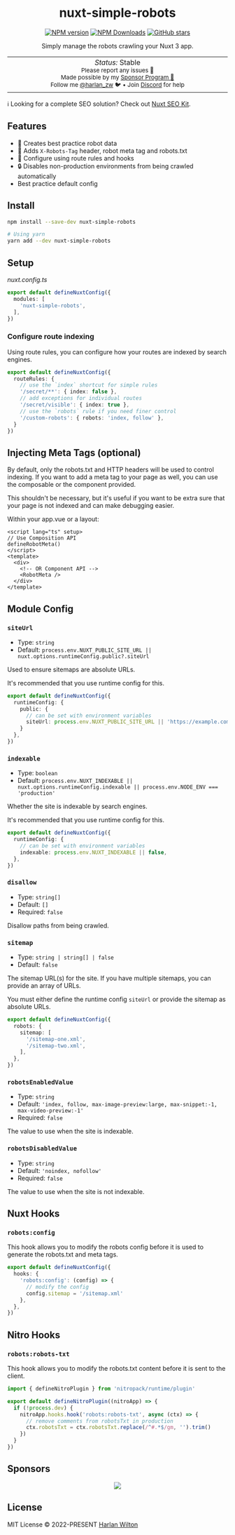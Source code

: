<h1 align='center'>nuxt-simple-robots</h1>

<p align="center">
<a href='https://github.com/harlan-zw/nuxt-simple-robots/actions/workflows/test.yml'>
</a>
<a href="https://www.npmjs.com/package/nuxt-simple-robots" target="__blank"><img src="https://img.shields.io/npm/v/nuxt-simple-robots?style=flat&colorA=002438&colorB=28CF8D" alt="NPM version"></a>
<a href="https://www.npmjs.com/package/nuxt-simple-robots" target="__blank"><img alt="NPM Downloads" src="https://img.shields.io/npm/dm/nuxt-simple-robots?flat&colorA=002438&colorB=28CF8D"></a>
<a href="https://github.com/harlan-zw/nuxt-simple-robots" target="__blank"><img alt="GitHub stars" src="https://img.shields.io/github/stars/harlan-zw/nuxt-simple-robots?flat&colorA=002438&colorB=28CF8D"></a>
</p>


<p align="center">
Simply manage the robots crawling your Nuxt 3 app.
</p>

<p align="center">
<table>
<tbody>
<td align="center">
<img width="800" height="0" /><br>
<i>Status:</i> Stable</b> <br>
<sup> Please report any issues 🐛</sup><br>
<sub>Made possible by my <a href="https://github.com/sponsors/harlan-zw">Sponsor Program 💖</a><br> Follow me <a href="https://twitter.com/harlan_zw">@harlan_zw</a> 🐦 • Join <a href="https://discord.gg/275MBUBvgP">Discord</a> for help</sub><br>
<img width="800" height="0" />
</td>
</tbody>
</table>
</p>

ℹ️ Looking for a complete SEO solution? Check out [Nuxt SEO Kit](https://github.com/harlan-zw/nuxt-seo-kit).

## Features

- 🤖 Creates best practice robot data
- 🗿 Adds `X-Robots-Tag` header, robot meta tag and robots.txt
- 🔄 Configure using route rules and hooks
- 🔒 Disables non-production environments from being crawled automatically
- Best practice default config

## Install

```bash
npm install --save-dev nuxt-simple-robots

# Using yarn
yarn add --dev nuxt-simple-robots
```

## Setup

_nuxt.config.ts_

```ts
export default defineNuxtConfig({
  modules: [
    'nuxt-simple-robots',
  ],
})
```

### Configure route indexing

Using route rules, you can configure how your routes are indexed by search engines.

```ts
export default defineNuxtConfig({
  routeRules: {
    // use the `index` shortcut for simple rules
    '/secret/**': { index: false },
    // add exceptions for individual routes
    '/secret/visible': { index: true },
    // use the `robots` rule if you need finer control
    '/custom-robots': { robots: 'index, follow' },
  }
})
```

## Injecting Meta Tags (optional)

By default, only the robots.txt and HTTP headers will be used to control indexing. If you want to add a meta tag to your page as well,
you can use the composable or the component provided.

This shouldn't be necessary, but it's useful if you want to be extra sure that your page is not indexed and can make debugging easier.

Within your app.vue or a layout:

```vue
<script lang="ts" setup>
// Use Composition API
defineRobotMeta()
</script>
<template>
  <div>
    <!-- OR Component API -->
    <RobotMeta />
  </div>
</template>
```

## Module Config

### `siteUrl`

- Type: `string`
- Default: `process.env.NUXT_PUBLIC_SITE_URL || nuxt.options.runtimeConfig.public?.siteUrl`

Used to ensure sitemaps are absolute URLs.

It's recommended that you use runtime config for this.

```ts
export default defineNuxtConfig({
  runtimeConfig: {
    public: {
      // can be set with environment variables
      siteUrl: process.env.NUXT_PUBLIC_SITE_URL || 'https://example.com',
    }
  },
})
```

### `indexable`

- Type: `boolean`
- Default: `process.env.NUXT_INDEXABLE || nuxt.options.runtimeConfig.indexable || process.env.NODE_ENV === 'production'`

Whether the site is indexable by search engines.

It's recommended that you use runtime config for this.

```ts
export default defineNuxtConfig({
  runtimeConfig: {
    // can be set with environment variables
    indexable: process.env.NUXT_INDEXABLE || false,
  },
})
```

### `disallow`

- Type: `string[]`
- Default: `[]`
- Required: `false`

Disallow paths from being crawled.

### `sitemap`

- Type: `string | string[] | false`
- Default: `false`

The sitemap URL(s) for the site. If you have multiple sitemaps, you can provide an array of URLs. 

You must either define the runtime config `siteUrl` or provide the sitemap as absolute URLs.

```ts
export default defineNuxtConfig({
  robots: {
    sitemap: [
      '/sitemap-one.xml',
      '/sitemap-two.xml',
    ],
  },
})
```

### `robotsEnabledValue`

- Type: `string`
- Default: `'index, follow, max-image-preview:large, max-snippet:-1, max-video-preview:-1'`
- Required: `false`

The value to use when the site is indexable.

### `robotsDisabledValue`

- Type: `string`
- Default: `'noindex, nofollow'`
- Required: `false`

The value to use when the site is not indexable.

## Nuxt Hooks

### `robots:config`

This hook allows you to modify the robots config before it is used to generate the robots.txt and meta tags.

```ts
export default defineNuxtConfig({
  hooks: {
    'robots:config': (config) => {
      // modify the config
      config.sitemap = '/sitemap.xml'
    },
  },
})
```

## Nitro Hooks

### `robots:robots-txt`

This hook allows you to modify the robots.txt content before it is sent to the client.

```ts
import { defineNitroPlugin } from 'nitropack/runtime/plugin'

export default defineNitroPlugin((nitroApp) => {
  if (!process.dev) {
    nitroApp.hooks.hook('robots:robots-txt', async (ctx) => {
      // remove comments from robotsTxt in production
      ctx.robotsTxt = ctx.robotsTxt.replace(/^#.*$/gm, '').trim()
    })
  }
})
```

## Sponsors

<p align="center">
  <a href="https://raw.githubusercontent.com/harlan-zw/static/main/sponsors.svg">
    <img src='https://raw.githubusercontent.com/harlan-zw/static/main/sponsors.svg'/>
  </a>
</p>


## License

MIT License © 2022-PRESENT [Harlan Wilton](https://github.com/harlan-zw)
